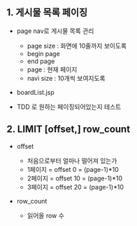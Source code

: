 ## 1. 게시물 목록 페이징
- page nav로 게시물 목록 관리
    - page size : 화면에 10줄까지 보이도록
    - begin page
    - end page
    - page : 현재 페이지
    - navi size : 10개씩 보여지도록

- boardList.jsp
- TDD 로 원하는 페이징되어있는지 테스트

## 2. LIMIT [offset,] row_count
- offset
    - 처음으로부터 얼마나 떨어져 있는가
    - 1페이지 = offset 0 = (page-1)*10
    - 2페이지 = offset 10 = (page-1)*10
    - 3페이지 = offset 20 = (page-1)*10

- row_count
    - 읽어올 row 수